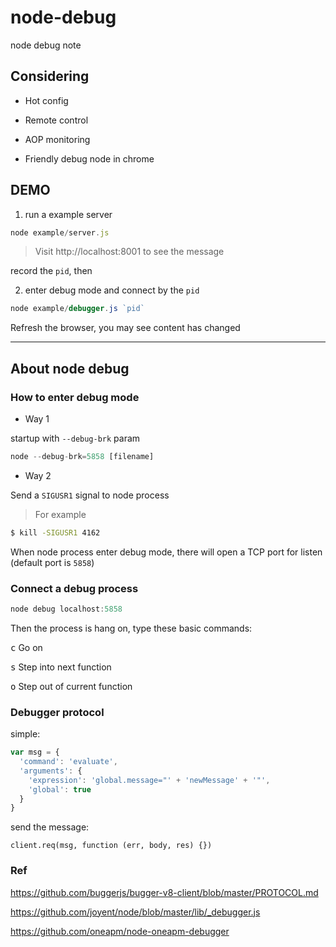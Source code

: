 # node-debug

node debug note

## Considering

- Hot config

- Remote control

- AOP monitoring

- Friendly debug node in chrome

## DEMO

1. run a example server

  ```js
  node example/server.js
  ```

  > Visit http://localhost:8001 to see the message

  record the `pid`, then

2. enter debug mode and connect by the `pid`

  ```js
  node example/debugger.js `pid`
  ```
  
 Refresh the browser, you may see content has changed

----

## About node debug

### How to enter debug mode

- Way 1

startup with `--debug-brk` param

```js
node --debug-brk=5858 [filename]
```

- Way 2

Send a `SIGUSR1` signal to node process

> For example

```bash
$ kill -SIGUSR1 4162
```

When node process enter debug mode, there will open a TCP port for listen (default port is `5858`)

### Connect a debug process

```js
node debug localhost:5858
```

Then the process is hang on, type these basic commands:

<kbd>c</kbd> Go on

<kbd>s</kbd> Step into next function

<kbd>o</kbd> Step out of current function

### Debugger protocol

simple:

```js
var msg = {
  'command': 'evaluate',
  'arguments': {
    'expression': 'global.message="' + 'newMessage' + '"',
    'global': true
  }
}
```

send the message:

```
client.req(msg, function (err, body, res) {})
```

### Ref

https://github.com/buggerjs/bugger-v8-client/blob/master/PROTOCOL.md

https://github.com/joyent/node/blob/master/lib/_debugger.js

https://github.com/oneapm/node-oneapm-debugger
